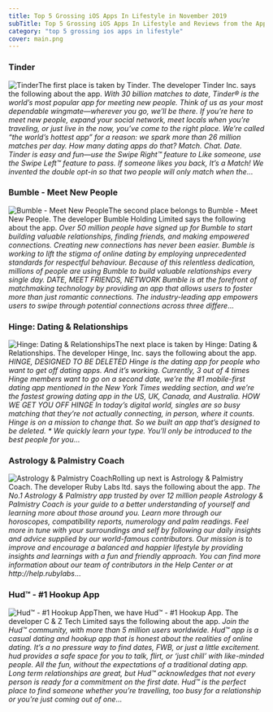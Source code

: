 ```yaml
---
title: Top 5 Grossing iOS Apps In Lifestyle in November 2019
subTitle: Top 5 Grossing iOS Apps In Lifestyle and Reviews from the AppStore in November 2019.
category: "top 5 grossing ios apps in lifestyle"
cover: main.png
---
```


### Tinder

![Tinder](https://is2-ssl.mzstatic.com/image/thumb/Purple113/v4/e8/7e/42/e87e4271-6372-5f8c-6cac-d55b29308e7c/AppIcon-0-1x_U007emarketing-0-0-GLES2_U002c0-512MB-sRGB-0-0-0-85-220-0-0-0-7.png/100x100bb.png)The first place is taken by Tinder. The developer Tinder Inc. says the following about the app. _With 30 billion matches to date, Tinder® is the world’s most popular app for meeting new people. Think of us as your most dependable wingmate—wherever you go, we’ll be there. If you’re here to meet new people, expand your social network, meet locals when you’re traveling, or just live in the now, you’ve come to the right place. We’re called “the world’s hottest app” for a reason: we spark more than 26 million matches per day. How many dating apps do that?  Match. Chat. Date. Tinder is easy and fun—use the Swipe Right™ feature to Like someone, use the Swipe Left™ feature to pass. If someone likes you back, It’s a Match! We invented the double opt-in so that two people will only match when the_...

### Bumble - Meet New People

![Bumble - Meet New People](https://is4-ssl.mzstatic.com/image/thumb/Purple123/v4/fb/6b/4f/fb6b4f76-02e4-33b7-ef91-20d790ad36df/AppIcon-0-0-1x_U007emarketing-0-0-0-7-0-0-sRGB-0-0-0-GLES2_U002c0-512MB-85-220-0-0.png/100x100bb.png)The second place belongs to Bumble - Meet New People. The developer Bumble Holding Limited says the following about the app. _Over 50 million people have signed up for Bumble to start building valuable relationships, finding friends, and making empowered connections.  Creating new connections has never been easier. Bumble is working to lift the stigma of online dating by employing unprecedented standards for respectful behaviour. Because of this relentless dedication, millions of people are using Bumble to build valuable relationships every single day.  DATE, MEET FRIENDS, NETWORK  Bumble is at the forefront of matchmaking technology by providing an app that allows users to foster more than just romantic connections. The industry-leading app empowers users to swipe through potential connections across three differe_...

### Hinge: Dating & Relationships

![Hinge: Dating & Relationships](https://is5-ssl.mzstatic.com/image/thumb/Purple123/v4/ac/5e/f9/ac5ef93a-36c3-6b4d-9fca-ee7737ab8af8/AppIcon-0-0-1x_U007emarketing-0-0-0-5-0-0-sRGB-0-0-0-GLES2_U002c0-512MB-85-220-0-0.png/100x100bb.png)The next place is taken by Hinge: Dating & Relationships. The developer Hinge, Inc. says the following about the app. _HINGE, DESIGNED TO BE DELETED Hinge is the dating app for people who want to get off dating apps. And it’s working. Currently, 3 out of 4 times Hinge members want to go on a second date, we’re the #1 mobile-first dating app mentioned in the New York Times wedding section, and we’re the fastest growing dating app in the US, UK, Canada, and Australia.  HOW WE GET YOU OFF HINGE In today’s digital world, singles are so busy matching that they’re not actually connecting, in person, where it counts. Hinge is on a mission to change that. So we built an app that’s designed to be deleted.  * We quickly learn your type. You’ll only be introduced to the best people for you_...

### Astrology & Palmistry Coach

![Astrology & Palmistry Coach](https://is1-ssl.mzstatic.com/image/thumb/Purple113/v4/41/6b/04/416b04a7-42bd-c0bc-3579-05fe68142cb7/AppIcon-0-0-1x_U007emarketing-0-0-0-7-0-0-sRGB-0-0-0-GLES2_U002c0-512MB-85-220-0-0.png/100x100bb.png)Rolling up next is Astrology & Palmistry Coach. The developer Ruby Labs ltd. says the following about the app. _The No.1 Astrology & Palmistry app trusted by over 12 million people   Astrology & Palmistry Coach is your guide to a better understanding of yourself and learning more about those around you.  Learn more through our horoscopes, compatibility reports, numerology and palm readings. Feel more in tune with your surroundings and self by following our daily insights and advice supplied by our world-famous contributors.  Our mission is to improve and encourage a balanced and happier lifestyle by providing insights and learnings with a fun and friendly approach.  You can find more information about our team of contributors in the Help Center or at http://help.rubylabs_...

### Hud™ - #1 Hookup App

![Hud™ - #1 Hookup App](https://is2-ssl.mzstatic.com/image/thumb/Purple113/v4/06/57/68/06576820-c5cd-881b-26cd-34fe22cfab77/AppIcon-0-0-1x_U007emarketing-0-0-0-7-0-0-sRGB-0-0-0-GLES2_U002c0-512MB-85-220-0-0.png/100x100bb.png)Then, we have Hud™ - #1 Hookup App. The developer C & Z Tech Limited says the following about the app. _Join the Hud™ community, with more than 5 million users worldwide.   Hud™ app is a casual dating and hookup app that is honest about the realities of online dating.  It’s a no pressure way to find dates, FWB, or just a little excitement. hud provides a safe space for you to talk, flirt, or ‘just chill’ with like-minded people. All the fun, without the expectations of a traditional dating app.   Long term relationships are great, but Hud™ acknowledges that not every person is ready for a commitment on the first date. Hud™ is the perfect place to find someone whether you’re travelling, too busy for a relationship or you’re just coming out of one_...

